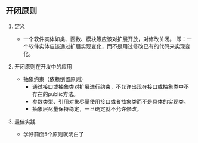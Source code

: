 ## 开闭原则

1. 定义
    - 一个软件实体如类、函数、模块等应该对扩展开放，对修改关闭。
    即：一个软件实体应该通过扩展实现变化，而不是用过修改已有的代码来实现变化。

2. 开闭原则在开发中的应用
    - 抽象约束（依赖倒置原则）
        - 通过接口或抽象类对扩展进行约束，不允许出现在接口或抽象类中不存在的public方法。    
        - 参数类型、引用对象尽量使用接口或者抽象类而不是具体的实现类。
        - 抽象层尽量保持稳定，一旦确定就不允许修改。
3. 最佳实践
    - 学好前面5个原则就明白了